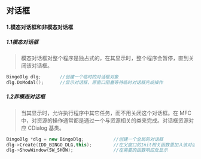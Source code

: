 ## 对话框

#### 1.模态对话框和非模态对话框

##### 1.1模态对话框

> 模态对话框对整个程序是独占式的，在其显示时，整个程序会暂停，直到关闭该对话框。

```C++
BingoDlg dlg;		//创建一个临时的对话框对象
dlg.DoModal();		//显示对话框，原窗口阻塞等待临时对话框完成操作
```

##### 1.2非模态对话框

> 当其显示时，允许执行程序中其它任务，而不用关闭这个对话框。在 MFC 中，对资源的操作通常都是通过一个与资源相关的类来完成。对话框资源对应 CDialog 基类。

```C++
BingoDlg *dlg = new BingoDlg;			//创建一个全局的对话框
dlg->Create(IDD_BINGO_DLG,this);		//在父窗口的Init相关函数里加入该对话框的初始化
dlg->ShowWindow(SW_SHOW);				//在需要的函数响应处显示
```

